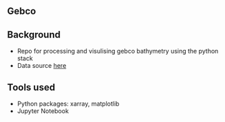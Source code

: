 Gebco
---

## Background
* Repo for processing and visulising gebco bathymetry using the python stack
* Data source [here](https://www.gebco.net/data_and_products/gridded_bathymetry_data/)

## Tools used
  * Python packages: xarray, matplotlib
  * Jupyter Notebook
